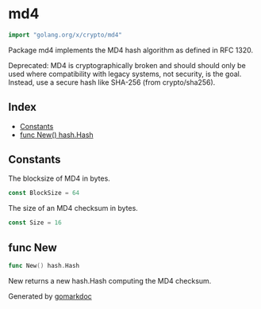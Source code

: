 <!-- Code generated by gomarkdoc. DO NOT EDIT -->

# md4

```go
import "golang.org/x/crypto/md4"
```

Package md4 implements the MD4 hash algorithm as defined in RFC 1320.

Deprecated: MD4 is cryptographically broken and should should only be used where compatibility with legacy systems, not security, is the goal. Instead, use a secure hash like SHA\-256 \(from crypto/sha256\).

## Index

- [Constants](<#constants>)
- [func New() hash.Hash](<#func-new>)


## Constants

The blocksize of MD4 in bytes.

```go
const BlockSize = 64
```

The size of an MD4 checksum in bytes.

```go
const Size = 16
```

## func New

```go
func New() hash.Hash
```

New returns a new hash.Hash computing the MD4 checksum.



Generated by [gomarkdoc](<https://github.com/princjef/gomarkdoc>)
